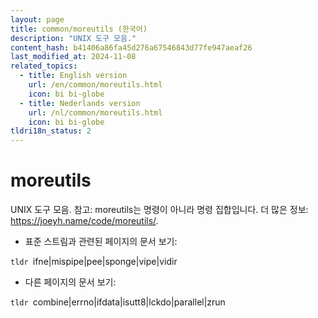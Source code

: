 ```yaml
---
layout: page
title: common/moreutils (한국어)
description: "UNIX 도구 모음."
content_hash: b41406a86fa45d276a67546843d77fe947aeaf26
last_modified_at: 2024-11-08
related_topics:
  - title: English version
    url: /en/common/moreutils.html
    icon: bi bi-globe
  - title: Nederlands version
    url: /nl/common/moreutils.html
    icon: bi bi-globe
tldri18n_status: 2
---
```

# moreutils

UNIX 도구 모음.
참고: moreutils는 명령이 아니라 명령 집합입니다.
더 많은 정보: <https://joeyh.name/code/moreutils/>.

- 표준 스트림과 관련된 페이지의 문서 보기:

`tldr `<span class="tldr-var badge badge-pill bg-dark-lm bg-white-dm text-white-lm text-dark-dm font-weight-bold">ifne|mispipe|pee|sponge|vipe|vidir</span>

- 다른 페이지의 문서 보기:

`tldr `<span class="tldr-var badge badge-pill bg-dark-lm bg-white-dm text-white-lm text-dark-dm font-weight-bold">combine|errno|ifdata|isutt8|lckdo|parallel|zrun</span>
